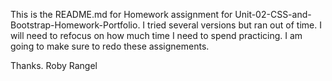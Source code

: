This is the README.md for Homework assignment for Unit-02-CSS-and-Bootstrap-Homework-Portfolio. 
I tried several versions but ran out of time. I will need to refocus on how much time I need to spend practicing. I am going to make sure to redo these assignements. 

Thanks. Roby Rangel

